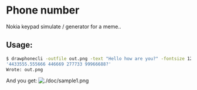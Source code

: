 # Phone number 

Nokia keypad simulate / generator for a meme.. 

## Usage:

```bash
$ drawphonecli -outfile out.png -text "Hello how are you?" -fontsize 12
'4433555.555666 446669 277733 99966688?'
Wrote: out.png
```

And you get: 
![./doc/sample1.png]()

